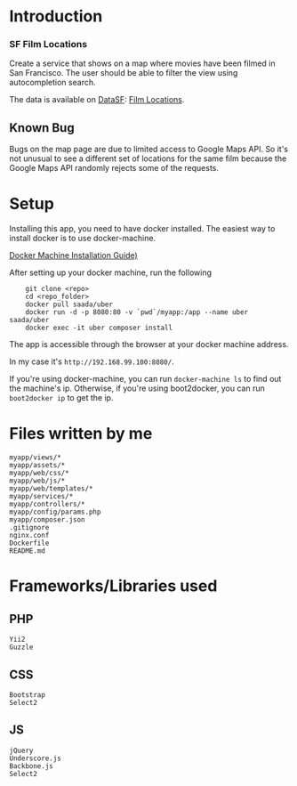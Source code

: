 # Introduction

### SF Film Locations

Create a service that shows on a map where movies have been filmed in San
Francisco. The user should be able to filter the view using autocompletion
search.

The data is available on [DataSF](http://www.datasf.org/): [Film
Locations](https://data.sfgov.org/Arts-Culture-and-Recreation-/Film-Locations-in-San-Francisco/yitu-d5am).

## Known Bug

Bugs on the map page are due to limited access to Google Maps API. So it's not unusual to see a different set of locations for the same film because the Google Maps API randomly rejects some of the requests.

# Setup

Installing this app, you need to have docker installed.
The easiest way to install docker is to use docker-machine.

[Docker Machine Installation Guide)](https://docs.docker.com/machine/)

After setting up your docker machine, run the following
		
		git clone <repo>
		cd <repo_folder>
		docker pull saada/uber
		docker run -d -p 8080:80 -v `pwd`/myapp:/app --name uber saada/uber
		docker exec -it uber composer install

The app is accessible through the browser at your docker machine address.

In my case it's `http://192.168.99.100:8080/`.

If you're using docker-machine, you can run `docker-machine ls` to find out the machine's ip.
Otherwise, if you're using boot2docker, you can run `boot2docker ip` to get the ip.

# Files written by me

	myapp/views/*
	myapp/assets/*
	myapp/web/css/*
	myapp/web/js/*
	myapp/web/templates/*
	myapp/services/*
	myapp/controllers/*
	myapp/config/params.php
	myapp/composer.json
	.gitignore
	nginx.conf
	Dockerfile
	README.md

# Frameworks/Libraries used
## PHP
	Yii2
	Guzzle
## CSS
	Bootstrap
	Select2
## JS
	jQuery
	Underscore.js
	Backbone.js
	Select2
